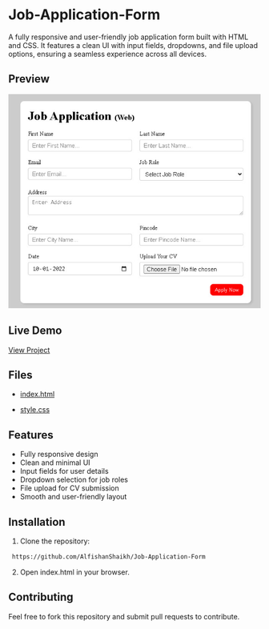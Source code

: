 
# Job-Application-Form

A fully responsive and user-friendly job application form built with HTML and CSS. It features a clean UI with input fields, dropdowns, and file upload options, ensuring a seamless experience across all devices.

## Preview

![screenshot](https://github.com/AlfishanShaikh/Job-Application-Form/blob/c1310a291f409302babdfcafbb39561a4f2b1af1/Job-Application-Form.jpg)

## Live Demo

[View Project](https://github.com/AlfishanShaikh/Job-Application-Form)

## Files

- [index.html](https://github.com/AlfishanShaikh/Job-Application-Form/blob/main/index.html)

- [style.css](https://github.com/AlfishanShaikh/Job-Application-Form/blob/main/style.css)

## Features

- Fully responsive design
- Clean and minimal UI
- Input fields for user details
- Dropdown selection for job roles
- File upload for CV submission
- Smooth and user-friendly layout


## Installation

1. Clone the repository:

```bash
 https://github.com/AlfishanShaikh/Job-Application-Form
```
2. Open index.html in your browser.

## Contributing

Feel free to fork this repository and submit pull requests to contribute.
    
